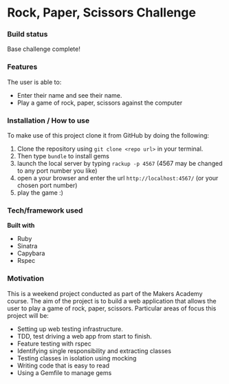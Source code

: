Rock, Paper, Scissors Challenge
==================

### Build status

Base challenge complete!

### Features

The user is able to:

* Enter their name and see their name.
* Play a game of rock, paper, scissors against the computer

### Installation / How to use

To make use of this project clone it from GitHub by doing the following:

1. Clone the repository using `git clone <repo url>` in your terminal.
2. Then type `bundle` to install gems
3. launch the local server by typing `rackup -p 4567` (4567 may be changed to any port number you like)
4. open a your browser and enter the url `http://localhost:4567/` (or your chosen port number)
5. play the game :)

### Tech/framework used

__Built with__

* Ruby
* Sinatra
* Capybara
* Rspec

### Motivation

This is a weekend project conducted as part of the Makers Academy course. The aim of the project is to build a web application that allows the user to play a game of rock, paper, scissors. Particular areas of focus this project will be:

- Setting up web testing infrastructure.
- TDD, test driving a web app from start to finish.
- Feature testing with rspec
- Identifying single responsibility and extracting classes
- Testing classes in isolation using mocking
- Writing code that is easy to read
- Using a Gemfile to manage gems
